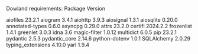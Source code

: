 Dowland requirements: Package Version

aiofiles 23.2.1 aiogram 3.4.1 aiohttp 3.9.3 aiosignal 1.3.1 aiosqlite 0.20.0 annotated-types 0.6.0 asyncpg 0.29.0 attrs 23.2.0 certifi 2024.2.2 frozenlist 1.4.1 greenlet 3.0.3 idna 3.6 magic-filter 1.0.12 multidict 6.0.5 pip 23.2.1 pydantic 2.5.3 pydantic_core 2.14.6 python-dotenv 1.0.1 SQLAlchemy 2.0.29 typing_extensions 4.10.0 yarl 1.9.4
